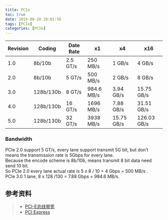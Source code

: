 ```yaml
---
title: PCIe
toc: true
date: 2019-08-28 20:01:58
tags: [PCIe]
categories: [PCIe]
---
```




<!--more-->

| Revision | Coding    | Date Rate | x1         | x4         | x16         |
| -------- | --------- | --------- | ---------- | ---------- | ----------- |
| 1.0      | 8b/10b    | 2.5 GT/s  | 250 MB/s   | 1 GB/s     | 4 GB/s      |
| 2.0      | 8b/10b    | 5 GT/s    | 500 MB/s   | 2 GB/s     | 8 GB/s      |
| 3.0      | 128b/130b | 8 GT/s    | 984.6 MB/s | 3.94 GB/s  | 15.75 GB/s  |
| 4.0      | 128b/130b | 16 GT/s   | 1696 MB/s  | 7.88  GB/s | 31.51 GB/s  |
| 5.0      | 128b/130b | 32 GT/s   | 3938 MB/s  | 15.75 GB/s | 126.03 GB/s |

### Bandwidth

PCIe 2.0 support 5 GT/s, every lane support transmit 5G bit, but don’t means the transmission rate is 5Gbps for every lane.   
Because the encode scheme is 8b/10b, means transmit 8 bit data need send 10 bit.  
So PCIe 2.0 every lane actual rate  is 5 x 8 / 10 = 4 Gbps = 500 MB/s .  
PCIe 3.0 1 lane, 8 x 128 /130 = 7.88 Gbps = 984.6 MB/s.



## 参考资料

> - [PCI-E总线带宽](https://wiki.zohead.com/技术/硬件/PCI-E/PCI-E总线带宽.md)
> - [PCI Express](https://en.wikipedia.org/wiki/PCI_Express)
